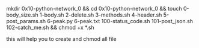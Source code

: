 mkdir 0x10-python-network_0 && cd 0x10-python-network_0 && touch 0-body_size.sh 1-body.sh 2-delete.sh 3-methods.sh 4-header.sh 5-post_params.sh 6-peak.py 6-peak.txt 100-status_code.sh 101-post_json.sh 102-catch_me.sh && chmod +x *.sh

this will help you to create and chmod all file
